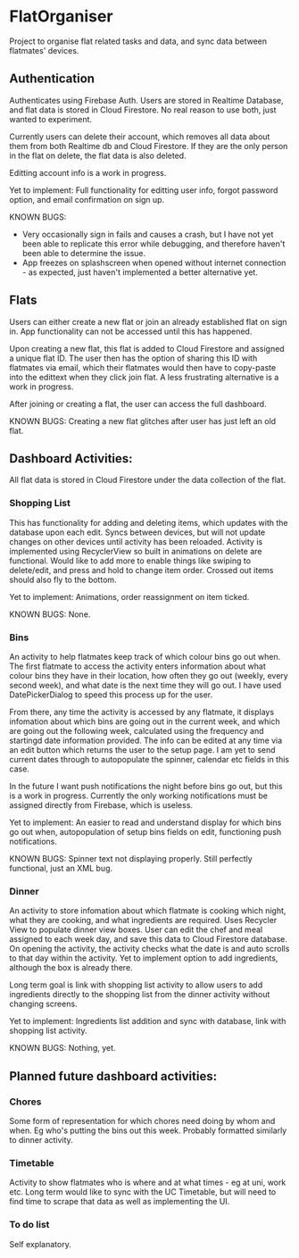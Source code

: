 # FlatOrganiser
Project to organise flat related tasks and data, and sync data between flatmates' devices.

## Authentication
Authenticates using Firebase Auth. Users are stored in Realtime Database, and flat data is stored in Cloud Firestore. No real reason to use both, just wanted to experiment.

Currently users can delete their account, which removes all data about them from both Realtime db and Cloud Firestore. If they are the only person in the flat on delete, the flat data is also deleted.

Editting account info is a work in progress.

Yet to implement: Full functionality for editting user info, forgot password option, and email confirmation on sign up.

KNOWN BUGS: 
 - Very occasionally sign in fails and causes a crash, but I have not yet been able to replicate this error while debugging, and therefore haven't been able to determine the issue.
 - App freezes on splashscreen when opened without internet connection - as expected, just haven't implemented a better alternative yet.

## Flats
Users can either create a new flat or join an already established flat on sign in. App functionality can not be accessed until this has happened.

Upon creating a new flat, this flat is added to Cloud Firestore and assigned a unique flat ID. The user then has the option of sharing this ID with flatmates via email, which their flatmates would then have to copy-paste into the edittext when they click join flat. A less frustrating alternative is a work in progress.

After joining or creating a flat, the user can access the full dashboard.

KNOWN BUGS: Creating a new flat glitches after user has just left an old flat.

## Dashboard Activities:
All flat data is stored in Cloud Firestore under the data collection of the flat.

### Shopping List
This has functionality for adding and deleting items, which updates with the database upon each edit. Syncs between devices, but will not update changes on other devices until activity has been reloaded. Activity is implemented using RecyclerView so built in animations on delete are functional. Would like to add more to enable things like swiping to delete/edit, and press and hold to change item order. Crossed out items should also fly to the bottom.

Yet to implement: Animations, order reassignment on item ticked.

KNOWN BUGS: None.

### Bins
An activity to help flatmates keep track of which colour bins go out when. The first flatmate to access the activity enters information about what colour bins they have in their location, how often they go out (weekly, every second week), and what date is the next time they will go out. I have used DatePickerDialog to speed this process up for the user.

From there, any time the activity is accessed by any flatmate, it displays infomation about which bins are going out in the current week, and which are going out the following week, calculated using the frequency and startingd date information provided. The info can be edited at any time via an edit button which returns the user to the setup page. I am yet to send current dates through to autopopulate the spinner, calendar etc fields in this case.

In the future I want push notifications the night before bins go out, but this is a work in progress. Currently the only working notifications must be assigned directly from Firebase, which is useless.

Yet to implement: An easier to read and understand display for which bins go out when, autopopulation of setup bins fields on edit, functioning push notifications.

KNOWN BUGS: Spinner text not displaying properly. Still perfectly functional, just an XML bug.

### Dinner
An activity to store infomation about which flatmate is cooking which night, what they are cooking, and what ingredients are required. Uses Recycler View to populate dinner view boxes. User can edit the chef and meal assigned to each week day, and save this data to Cloud Firestore database. On opening the activity, the activity checks what the date is and auto scrolls to that day within the activity. Yet to implement option to add ingredients, although the box is already there.

Long term goal is link with shopping list activity to allow users to add ingredients directly to the shopping list from the dinner activity without changing screens.

Yet to implement: Ingredients list addition and sync with database, link with shopping list activity.

KNOWN BUGS: Nothing, yet.


## Planned future dashboard activities:

### Chores
Some form of representation for which chores need doing by whom and when. Eg who's putting the bins out this week. Probably formatted similarly to dinner activity.

### Timetable
Activity to show flatmates who is where and at what times - eg at uni, work etc. Long term would like to sync with the UC Timetable, but will need to find time to scrape that data as well as implementing the UI.

### To do list
Self explanatory.
